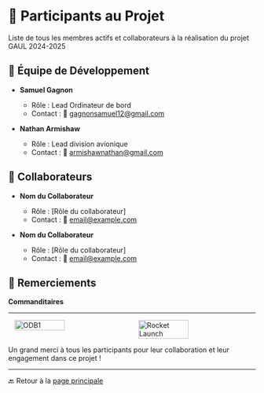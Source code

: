 # 👤 **Participants au Projet**

Liste de tous les membres actifs et collaborateurs à la réalisation du projet GAUL 2024-2025

## 👥 **Équipe de Développement**

- **Samuel Gagnon**
  - Rôle : Lead Ordinateur de bord
  - Contact : 📧 [gagnonsamuel12@gmail.com](gagnonsamuel12@gmail.com)

- **Nathan Armishaw**
  - Rôle : Lead division avionique
  - Contact : 📧 [armishawnathan@gmail.com](armishawnathan@gmail.com)

## 🤝 **Collaborateurs**

- **Nom du Collaborateur**
  - Rôle : [Rôle du collaborateur]
  - Contact : 📧 [email@example.com](mailto:email@example.com)

- **Nom du Collaborateur**
  - Rôle : [Rôle du collaborateur]
  - Contact : 📧 [email@example.com](mailto:email@example.com)

## 🙏 **Remerciements**

**Commanditaires**

---

<div style="display: flex; justify-content: space-around;">
  <img src="./Participants/Équipe_Maia.jpg" alt="ODB1" width="45%">
  <img src="./Participants/Équipe_Road.jpg" alt="Rocket Launch" width="45%">
</div>

Un grand merci à tous les participants pour leur collaboration et leur engagement dans ce projet !

---

🔙 Retour à la [page principale](../README.md)
